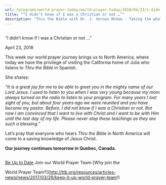 ```yaml
---
url: /programs/world-prayer-today/world-prayer-today/2018/04/23/i-didn-t-know-if-i-was-a-christian-or-not
title: "“I didn’t know if I was a Christian or not …”"
description: "Thru the Bible with Dr. J. Vernon McGee - Taking the whole Word to the whole world"
---
```







## 
 “I didn’t know if I was a Christian or not …”


April 23, 2018




This week our world prayer journey brings us to North America, where today we have the privilege of visiting the California home of Julia who listens to *Thru the Bible* in Spanish. 


She shares:


*“It is a great joy for me to be able to greet you in the mighty name of our Lord Jesus. I used to listen to you when I was very young because my mom always turned on the radio to listen to your program. For many years I lost sight of you, but about four years ago we were reunited and you have become my pastor. Before, I did not know if I was a Christian or not. But now I am convinced that I want to live with Christ and I want to be with Him until the last day of my life. Please never stop these teachings as they are such a blessing.”*


Let’s pray that everyone who hears *Thru the Bible* in North America will come to a saving knowledge of Jesus Christ. 


**Our journey continues tomorrow in Quebec, Canada.**







## 




[Be Up to Date](http://feeds.feedburner.com/WorldPrayerToday "World Prayer Today RSS Feed")
Join our World Prayer Team
[Why join the  

World Prayer Team?](http://ttb.org/resources/articles-news/news/2017/03/26/keep-it-up-world-prayer-team!)




